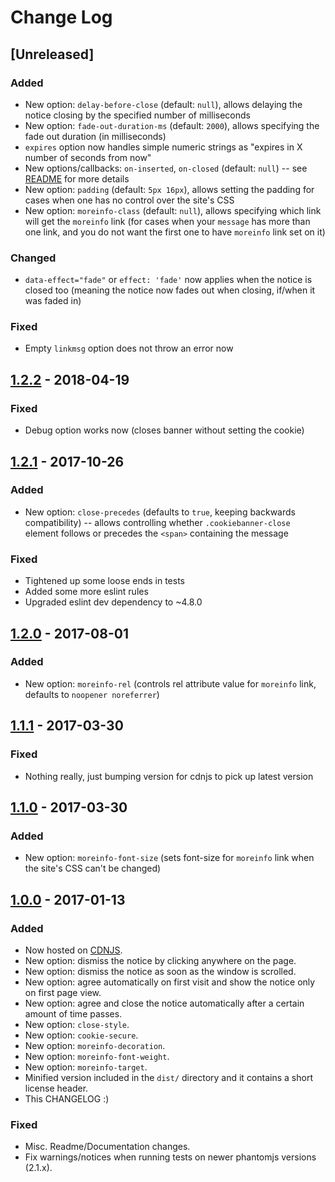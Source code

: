# Change Log

## [Unreleased]
### Added
- New option: `delay-before-close` (default: `null`), allows delaying the notice
closing by the specified number of milliseconds
- New option: `fade-out-duration-ms` (default: `2000`), allows specifying the
fade out duration (in milliseconds)
- `expires` option now handles simple numeric strings as "expires in X number of
seconds from now"
- New options/callbacks: `on-inserted`, `on-closed` (default: `null`) -- see
[README](https://github.com/dobarkod/cookie-banner/blob/master/README.md) for
more details
- New option: `padding` (default: `5px 16px`), allows setting the padding for
cases when one has no control over the site's CSS
- New option: `moreinfo-class` (default: `null`), allows specifying which link
will get the `moreinfo` link (for cases when your `message` has more than one
link, and you do not want the first one to have `moreinfo` link set on it)

### Changed
- `data-effect="fade"` or `effect: 'fade'` now applies when the notice is closed
too (meaning the notice now fades out when closing, if/when it was faded in)

### Fixed
- Empty `linkmsg` option does not throw an error now

## [1.2.2](https://github.com/dobarkod/cookie-banner/compare/1.2.1...1.2.2) - 2018-04-19
### Fixed
- Debug option works now (closes banner without setting the cookie)

## [1.2.1](https://github.com/dobarkod/cookie-banner/compare/1.2.0...1.2.1) - 2017-10-26
### Added
- New option: `close-precedes` (defaults to `true`, keeping backwards compatibility) -- allows controlling whether `.cookiebanner-close` element follows or precedes the `<span>` containing the message

### Fixed
- Tightened up some loose ends in tests
- Added some more eslint rules
- Upgraded eslint dev dependency to ~4.8.0

## [1.2.0](https://github.com/dobarkod/cookie-banner/compare/1.1.1...1.2.0) - 2017-08-01
### Added
- New option: `moreinfo-rel` (controls rel attribute value for `moreinfo` link, defaults to `noopener noreferrer`)

## [1.1.1](https://github.com/dobarkod/cookie-banner/compare/1.1.0...1.1.1) - 2017-03-30
### Fixed
 - Nothing really, just bumping version for cdnjs to pick up latest version

## [1.1.0](https://github.com/dobarkod/cookie-banner/compare/1.0.0...1.1.0) - 2017-03-30
### Added
 - New option: `moreinfo-font-size` (sets font-size for `moreinfo` link when the site's CSS can't be changed)

## [1.0.0](https://github.com/dobarkod/cookie-banner/compare/761222ef3c62efa93c5660a2e1fea52f5e4e2176...1.0.0) - 2017-01-13
### Added
- Now hosted on [CDNJS](https://cdnjs.com/libraries/cookie-banner).
- New option: dismiss the notice by clicking anywhere on the page.
- New option: dismiss the notice as soon as the window is scrolled.
- New option: agree automatically on first visit and show the notice only on first page view.
- New option: agree and close the notice automatically after a certain amount of time passes.
- New option: `close-style`.
- New option: `cookie-secure`.
- New option: `moreinfo-decoration`.
- New option: `moreinfo-font-weight`.
- New option: `moreinfo-target`.
- Minified version included in the `dist/` directory and it contains a short license header.
- This CHANGELOG :)

### Fixed
- Misc. Readme/Documentation changes.
- Fix warnings/notices when running tests on newer phantomjs versions (2.1.x).
